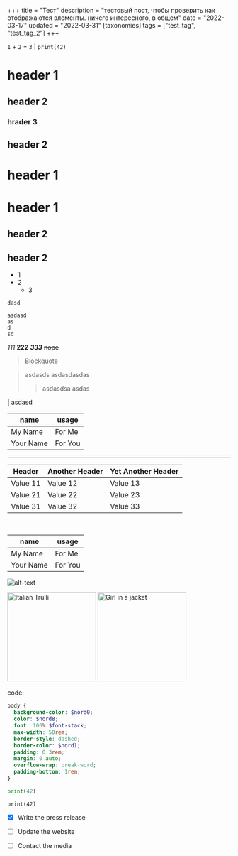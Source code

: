 +++
title = "Тест"
description = "тестовый пост, чтобы проверить как отображаются элементы. ничего интересного, в общем"
date = "2022-03-17"
updated = "2022-03-31"
[taxonomies]
tags = ["test_tag", "test_tag_2"]
+++

`1` + `2` = `3` | `print(42)`

# header 1
## header 2
### hrader 3
## header 2
# header 1
# header 1
## header 2
## header 2


- 1
- 2
    - 3


`dasd`

```
asdasd
as
d
sd
```
_111_ __222__ ___333___ ~~nope~~

> Blockquote

> asdasds
> asdasdasdas
>> asdasdsa
> asdas

| asdasd



|name       |usage      |
|-----------|-----------|
| My Name   | For Me    |
| Your Name | For You   |

---

Header   | Another Header | Yet Another Header
  ---------|----------------|-------------------
  Value 11 | Value 12       | Value 13
  Value 21 | Value 22       | Value 23
  Value 31 | Value 32       | Value 33

<br>

|name       |usage      |
|-----------|-----------|
| My Name   | For Me    |
| Your Name | For You   |

![alt-text](https://typemill.net/media/markdown.png)

<img src="https://www.w3schools.com/html/img_girl.jpg" alt="Italian Trulli" style="height:200px">
<img src="https://www.w3schools.com/html/img_girl.jpg" alt="Girl in a jacket" style="width:200px"> 

code:

```scss
body {
  background-color: $nord0;
  color: $nord8;
  font: 100% $font-stack;
  max-width: 50rem;
  border-style: dashed;
  border-color: $nord1;
  padding: 0.3rem;
  margin: 0 auto;
  overflow-wrap: break-word;
  padding-bottom: 1rem;
}
```

```python
print(42)
```

`print(42)`

- [x] Write the press release
- [ ] Update the website
- [ ] Contact the media


